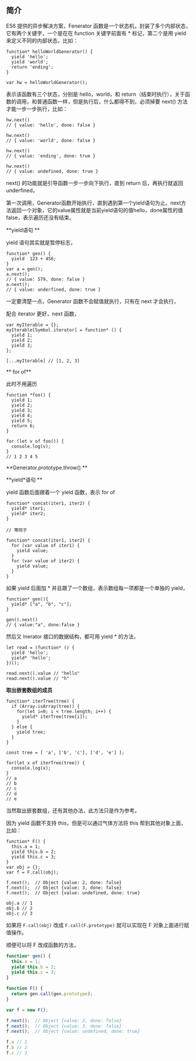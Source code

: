 ## 简介 

ES6 提供的异步解决方案，Fenerator 函数是一个状态机，封装了多个内部状态，它有两个关键字，一个是在在 function 关键字前面有 * 标记，第二个是用 yield 来定义不同的内部状态，比如：

```
function* helloWorldGenerator() {
  yield 'hello';
  yield 'world';
  return 'ending';
}

var hw = helloWorldGenerator();
```

表示该函数有三个状态，分别是 hello，world，和 return（结束时执行），关于函数的调用，和普通函数一样，但是执行后，什么都得不到，必须掉要 next() 方法才能一步一步执行，比如：

```
hw.next()
// { value: 'hello', done: false }

hw.next()
// { value: 'world', done: false }

hw.next()
// { value: 'ending', done: true }

hw.next()
// { value: undefined, done: true }
```

next() 的功能就是引导函数一步一步向下执行，直到 return 后，再执行就返回 underfined，

第一次调用，Generator函数开始执行，直到遇到第一个yield语句为止。next方法返回一个对象，它的value属性就是当前yield语句的值hello，done属性的值false，表示遍历还没有结束。

**yield语句 **

yield 语句其实就是暂停标志，

```
function* gen() {
  yield  123 + 456;
}
var a = gen();
a.next();
// { value: 579, done: false }
a.next();
// { value: underfined, done: true }
```

一定要清楚一点，Generator 函数不会赋值就执行，只有在 next 才会执行，

配合 iterator 更好，next 函数，

```
var myIterable = {};
myIterable[Symbol.iterator] = function* () {
  yield 1;
  yield 2;
  yield 3;
};

[...myIterable] // [1, 2, 3]
```

** for of**

此时不用遍历

```
function *foo() {
  yield 1;
  yield 2;
  yield 3;
  yield 4;
  yield 5;
  return 6;
}

for (let v of foo()) {
  console.log(v);
}
// 1 2 3 4 5
```

**Generator.prototype.throw() **

**yield\*语句 **

yield 函数后面跟着一个 yield 函数，表示 for of

```
function* concat(iter1, iter2) {
  yield* iter1;
  yield* iter2;
}

// 等同于

function* concat(iter1, iter2) {
  for (var value of iter1) {
    yield value;
  }
  for (var value of iter2) {
    yield value;
  }
}
```

如果 yield 后面加 * 并且跟了一个数组，表示数组每一项都是一个单独的 yield，

```
function* gen(){
  yield* ["a", "b", "c"];
}

gen().next()
// { value:"a", done:false }
```

然后又 Inerator 接口的数据结构，都可用 yield * 的方法，

```
let read = (function* () {
  yield 'hello';
  yield* 'hello';
})();

read.next().value // "hello"
read.next().value // "h"
```

**取出嵌套数组的成员**

```
function* iterTree(tree) {
  if (Array.isArray(tree)) {
    for(let i=0; i < tree.length; i++) {
      yield* iterTree(tree[i]);
    }
  } else {
    yield tree;
  }
}

const tree = [ 'a', ['b', 'c'], ['d', 'e'] ];

for(let x of iterTree(tree)) {
  console.log(x);
}
// a
// b
// c
// d
// e
```

当然取出嵌套数组，还有其他办法，此方法只是作为参考。

因为 yield 函数不支持 this，但是可以通过气体方法将 this 帮到其他对象上面，比如：

```
function* F() {
  this.a = 1;
  yield this.b = 2;
  yield this.c = 3;
}
var obj = {};
var f = F.call(obj);

f.next();  // Object {value: 2, done: false}
f.next();  // Object {value: 3, done: false}
f.next();  // Object {value: undefined, done: true}

obj.a // 1
obj.b // 2
obj.c // 3
```

如果将 `F.call(obj)` 改成 `F.call(F.prototype)` 就可以实现在 F 对象上面进行赋值操作。

顺便可以将 F 改成函数的方法，

```javascript
function* gen() {
  this.a = 1;
  yield this.b = 2;
  yield this.c = 3;
}

function F() {
  return gen.call(gen.prototype);
}

var f = new F();

f.next();  // Object {value: 2, done: false}
f.next();  // Object {value: 3, done: false}
f.next();  // Object {value: undefined, done: true}

f.a // 1
f.b // 2
f.c // 3
```

